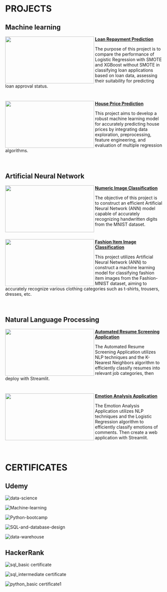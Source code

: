 # PROJECTS
## Machine learning

<a href="https://github.com/tuanng1102/loan-repayment-prediction"> <img align="left" width="285" height="150" src="https://private-user-images.githubusercontent.com/147653892/310412900-823dc2e6-426c-40b1-b7aa-914dd954a971.jpg?jwt=eyJhbGciOiJIUzI1NiIsInR5cCI6IkpXVCJ9.eyJpc3MiOiJnaXRodWIuY29tIiwiYXVkIjoicmF3LmdpdGh1YnVzZXJjb250ZW50LmNvbSIsImtleSI6ImtleTUiLCJleHAiOjE3MTM1Mzk4MjUsIm5iZiI6MTcxMzUzOTUyNSwicGF0aCI6Ii8xNDc2NTM4OTIvMzEwNDEyOTAwLTgyM2RjMmU2LTQyNmMtNDBiMS1iN2FhLTkxNGRkOTU0YTk3MS5qcGc_WC1BbXotQWxnb3JpdGhtPUFXUzQtSE1BQy1TSEEyNTYmWC1BbXotQ3JlZGVudGlhbD1BS0lBVkNPRFlMU0E1M1BRSzRaQSUyRjIwMjQwNDE5JTJGdXMtZWFzdC0xJTJGczMlMkZhd3M0X3JlcXVlc3QmWC1BbXotRGF0ZT0yMDI0MDQxOVQxNTEyMDVaJlgtQW16LUV4cGlyZXM9MzAwJlgtQW16LVNpZ25hdHVyZT02ZjQ1YjUzZGEzMjI5ZjJkOGYwNzdmZDJkZmRlM2U2N2IxZGVjZTMwMGI3OGQzNGFlOTU4MjUxMWQwNjdhY2VhJlgtQW16LVNpZ25lZEhlYWRlcnM9aG9zdCZhY3Rvcl9pZD0wJmtleV9pZD0wJnJlcG9faWQ9MCJ9.mwk6rtGVNBxWGHwAaMdUqqJ7E3fIQ2pSXtdVOVon3YY"> **[Loan Repayment Prediction](https://github.com/tuanng1102/loan-repayment-prediction)**

The purpose of this project is to compare the performance of Logistic Regression with SMOTE and XGBoost without SMOTE in classifying loan applications based on loan data, assessing their suitability for predicting loan approval status.


#

<a href="https://github.com/tuanng1102/house-price-prediction"> <img align="left" width="285" height="150" src="https://img.freepik.com/free-vector/credit-score-flat-composition-with-cityscape-background-doodle-human-characters-with-coins-new-house-vector-illustration_1284-83827.jpg?t=st=1713581157~exp=1713584757~hmac=023bcc058c6505bf2a4d5e4e918f9d15732975acbdf728ba61cf4123a045a922&w=826"> **[House Price Prediction](https://github.com/tuanng1102/house-price-prediction)**

This project aims to develop a robust machine learning model for accurately predicting house prices by integrating data exploration, preprocessing, feature engineering, and evaluation of multiple regression algorithms.


<br />

## Artificial Neural Network

<a href="https://github.com/tuanng1102/ann-image-classification-with-mnist-dataset"> <img align="left" width="285" height="150" src="https://private-user-images.githubusercontent.com/147653892/310400073-ef6d64e4-b12c-4293-81e8-655962fbab90.png?jwt=eyJhbGciOiJIUzI1NiIsInR5cCI6IkpXVCJ9.eyJpc3MiOiJnaXRodWIuY29tIiwiYXVkIjoicmF3LmdpdGh1YnVzZXJjb250ZW50LmNvbSIsImtleSI6ImtleTUiLCJleHAiOjE3MTM1NDAyMzEsIm5iZiI6MTcxMzUzOTkzMSwicGF0aCI6Ii8xNDc2NTM4OTIvMzEwNDAwMDczLWVmNmQ2NGU0LWIxMmMtNDI5My04MWU4LTY1NTk2MmZiYWI5MC5wbmc_WC1BbXotQWxnb3JpdGhtPUFXUzQtSE1BQy1TSEEyNTYmWC1BbXotQ3JlZGVudGlhbD1BS0lBVkNPRFlMU0E1M1BRSzRaQSUyRjIwMjQwNDE5JTJGdXMtZWFzdC0xJTJGczMlMkZhd3M0X3JlcXVlc3QmWC1BbXotRGF0ZT0yMDI0MDQxOVQxNTE4NTFaJlgtQW16LUV4cGlyZXM9MzAwJlgtQW16LVNpZ25hdHVyZT02MDMyZWEyZmJhNDRmM2RiMGJkMDZkZjAwNmU4NDJmZmM2ZWNhMTAzZDZmMWNhNTVkY2E0NjNjMGQzZTI4NzcxJlgtQW16LVNpZ25lZEhlYWRlcnM9aG9zdCZhY3Rvcl9pZD0wJmtleV9pZD0wJnJlcG9faWQ9MCJ9.QrIovOELrIii-VHyrwlbuV7GnRr8YXsY8fZXmkgB9UQ"> **[Numeric Image Classification](https://github.com/tuanng1102/ann-image-classification-with-mnist-dataset)**

The objective of this project is to construct an efficient Artificial Neural Network (ANN) model capable of accurately recognizing handwritten digits from the MNIST dataset. 


#

<a href="https://github.com/tuanng1102/classify-image-with-neural-network-on-fashion-mnist-dataset"> <img align="left" width="285" height="150" src="https://private-user-images.githubusercontent.com/147653892/310402722-7e1375cd-47be-45f1-bcb8-92d0cbb1224f.png?jwt=eyJhbGciOiJIUzI1NiIsInR5cCI6IkpXVCJ9.eyJpc3MiOiJnaXRodWIuY29tIiwiYXVkIjoicmF3LmdpdGh1YnVzZXJjb250ZW50LmNvbSIsImtleSI6ImtleTUiLCJleHAiOjE3MTM1NDAzMTUsIm5iZiI6MTcxMzU0MDAxNSwicGF0aCI6Ii8xNDc2NTM4OTIvMzEwNDAyNzIyLTdlMTM3NWNkLTQ3YmUtNDVmMS1iY2I4LTkyZDBjYmIxMjI0Zi5wbmc_WC1BbXotQWxnb3JpdGhtPUFXUzQtSE1BQy1TSEEyNTYmWC1BbXotQ3JlZGVudGlhbD1BS0lBVkNPRFlMU0E1M1BRSzRaQSUyRjIwMjQwNDE5JTJGdXMtZWFzdC0xJTJGczMlMkZhd3M0X3JlcXVlc3QmWC1BbXotRGF0ZT0yMDI0MDQxOVQxNTIwMTVaJlgtQW16LUV4cGlyZXM9MzAwJlgtQW16LVNpZ25hdHVyZT0wNGQzZWNiYWNlMzY4M2NlOWY0OTRjODBiYmFkYjZmOWNkOWM4MmM0YzcyNDk4NjcyNTg4OTQ3NmU4YTllZTE0JlgtQW16LVNpZ25lZEhlYWRlcnM9aG9zdCZhY3Rvcl9pZD0wJmtleV9pZD0wJnJlcG9faWQ9MCJ9.I5DwmPjG-dFcnRgzD662zYKuNNoDUeuue_cXpfl6zyY"> **[Fashion Item Image Classification](https://github.com/tuanng1102/classify-image-with-neural-network-on-fashion-mnist-dataset)**

This project utilizes Artificial Neural Network (ANN) to construct a machine learning model for classifying fashion item images from the Fashion-MNIST dataset, aiming to accurately recognize various clothing categories such as t-shirts, trousers, dresses, etc.


<br />

## Natural Language Processing

<a href="https://github.com/tuanng1102/resume-screening-app"> <img align="left" width="285" height="150" src="https://private-user-images.githubusercontent.com/147653892/323616752-dd0bd95e-40fe-4372-a62d-7cb30d2fde76.png?jwt=eyJhbGciOiJIUzI1NiIsInR5cCI6IkpXVCJ9.eyJpc3MiOiJnaXRodWIuY29tIiwiYXVkIjoicmF3LmdpdGh1YnVzZXJjb250ZW50LmNvbSIsImtleSI6ImtleTUiLCJleHAiOjE3MTM1NDA0NTIsIm5iZiI6MTcxMzU0MDE1MiwicGF0aCI6Ii8xNDc2NTM4OTIvMzIzNjE2NzUyLWRkMGJkOTVlLTQwZmUtNDM3Mi1hNjJkLTdjYjMwZDJmZGU3Ni5wbmc_WC1BbXotQWxnb3JpdGhtPUFXUzQtSE1BQy1TSEEyNTYmWC1BbXotQ3JlZGVudGlhbD1BS0lBVkNPRFlMU0E1M1BRSzRaQSUyRjIwMjQwNDE5JTJGdXMtZWFzdC0xJTJGczMlMkZhd3M0X3JlcXVlc3QmWC1BbXotRGF0ZT0yMDI0MDQxOVQxNTIyMzJaJlgtQW16LUV4cGlyZXM9MzAwJlgtQW16LVNpZ25hdHVyZT0wNDljYzE2NDJmZmM2M2QyOWQwYTI2MDU3NmUyYzU4YmM5ZjYwMTM1MWFhMmJmODM3MDVkMzhhNzQ1YmYwNjE0JlgtQW16LVNpZ25lZEhlYWRlcnM9aG9zdCZhY3Rvcl9pZD0wJmtleV9pZD0wJnJlcG9faWQ9MCJ9.M_blrT6wON1Ep5As8lA6ukB3awTSrScRm9_DCfxJiig"> **[Automated Resume Screening Application](https://github.com/tuanng1102/resume-screening-app)**

The Automated Resume Screening Application utilizes NLP techniques and the K-Nearest Neighbors algorithm to efficiently classify resumes into relevant job categories, then deploy with Streamlit.

#

<a href="https://github.com/tuanng1102/emotion-detection-app"> <img align="left" width="285" height="150" src="https://private-user-images.githubusercontent.com/147653892/323995231-d0dc28c7-4244-43e4-bba4-9ea52e85a5af.jpg?jwt=eyJhbGciOiJIUzI1NiIsInR5cCI6IkpXVCJ9.eyJpc3MiOiJnaXRodWIuY29tIiwiYXVkIjoicmF3LmdpdGh1YnVzZXJjb250ZW50LmNvbSIsImtleSI6ImtleTUiLCJleHAiOjE3MTM1NDA1MzIsIm5iZiI6MTcxMzU0MDIzMiwicGF0aCI6Ii8xNDc2NTM4OTIvMzIzOTk1MjMxLWQwZGMyOGM3LTQyNDQtNDNlNC1iYmE0LTllYTUyZTg1YTVhZi5qcGc_WC1BbXotQWxnb3JpdGhtPUFXUzQtSE1BQy1TSEEyNTYmWC1BbXotQ3JlZGVudGlhbD1BS0lBVkNPRFlMU0E1M1BRSzRaQSUyRjIwMjQwNDE5JTJGdXMtZWFzdC0xJTJGczMlMkZhd3M0X3JlcXVlc3QmWC1BbXotRGF0ZT0yMDI0MDQxOVQxNTIzNTJaJlgtQW16LUV4cGlyZXM9MzAwJlgtQW16LVNpZ25hdHVyZT0xYTczYmM0NzcwYWI4NDkxZDE2ZTYxZjg2YTU4NzI2YTUyZDI1MGNmYTY1ZmU2ODRmMzRkOTM3NDFmNDc4Mjg0JlgtQW16LVNpZ25lZEhlYWRlcnM9aG9zdCZhY3Rvcl9pZD0wJmtleV9pZD0wJnJlcG9faWQ9MCJ9.JJj66sYx5MXBjw4wQ-KxyN8Jpeu7FYPPCeuL17nC6k8"> **[Emotion Analysis Application](https://github.com/tuanng1102/emotion-detection-app)**

The Emotion Analysis Application utilizes NLP techniques and the Logistic Regression algorithm to efficiently classify emotions of comments. Then create a web application with Streamlit.


<br />

# CERTIFICATES
## Udemy

![data-science](https://github.com/tuanng1102/Certificates/assets/147653892/800c30bd-99c4-4d3d-9c20-7e72b94a8e2a)

![Machine-learning](https://github.com/tuanng1102/Certificates/assets/147653892/19ac36c2-4055-4e79-9bb0-d59b9bf1a995)

![Python-bootcamp](https://github.com/tuanng1102/Certificates/assets/147653892/3723c61f-7b88-420d-b6ce-960163741bf2)

![SQL-and-database-design](https://github.com/tuanng1102/Certificates/assets/147653892/4bb3a096-fa79-4b7c-a672-0ab5a992b041)

![data-warehouse](https://github.com/tuanng1102/Certificates/assets/147653892/b9c026c2-499d-4ea4-88ed-d1f576023947)

## HackerRank

![sql_basic certificate](https://github.com/tuanng1102/Certificates/assets/147653892/7adc989a-8c33-4d2f-8a3a-589f81f45da4)

![sql_intermediate certificate](https://github.com/tuanng1102/Certificates/assets/147653892/2c5cee75-221a-476d-8628-1294dfb8da3d)

![python_basic certificate1](https://github.com/tuanng1102/Certificates/assets/147653892/1755ab88-8951-46f1-8490-155bccdeaf0a)
